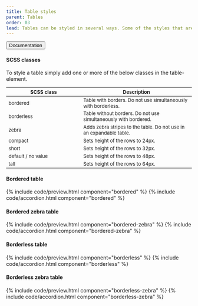 ```yaml
---
title: Table styles
parent: Tables
order: 03
lead: Tables can be styled in several ways. Some of the styles that are possibe is to add or remove borders and zebra stripes. The height of the rows can be customized as well.
---
```


<div class="accordion-bordered accordion-docs">
    <button class="button-unstyled accordion-button" aria-expanded="true" aria-controls="styles-docs">Documentation</button>
    <div id="styles-docs" aria-hidden="false" class="accordion-content">
        <h4>SCSS classes</h4>
        <p>To style a table simply add one or more of the below classes in the table-element.</p>        
        <div class="table-container">
            <table class="dk-table borderless compact" style="font-size: small">
                <thead>
                    <tr>
                        <th width="190px">SCSS class</th>
                        <th>Description</th>
                    </tr>
                </thead>
                <tbody>
                    <tr>
                        <td>bordered</td>
                        <td>Table with borders. Do not use simultaneously with borderless.</td>
                    </tr>
                    <tr>
                        <td>borderless</td>
                        <td>Table without borders. Do not use simultaneously with bordered.</td>
                    </tr>
                    <tr>
                        <td>zebra</td>
                        <td>Adds zebra stripes to the table. Do not use in an expandable table.</td>
                    </tr>
                    <tr>
                        <td>compact</td>
                        <td>Sets height of the rows to 24px.</td>
                    </tr>
                    <tr>
                        <td>short</td>
                        <td>Sets height of the rows to 32px.</td>
                    </tr>
                    <tr>
                        <td>default / no value</td>
                        <td>Sets height of the rows to 48px.</td>
                    </tr>
                    <tr>
                        <td>tall</td>
                        <td>Sets height of the rows to 64px.</td>
                    </tr>
                </tbody>
            </table>
        </div>
    </div>
</div>

<h4>Bordered table</h4>
{% include code/preview.html component="bordered" %}
{% include code/accordion.html component="bordered" %}

<h4>Bordered zebra table</h4>
{% include code/preview.html component="bordered-zebra" %}
{% include code/accordion.html component="bordered-zebra" %}

<h4>Borderless table</h4>
{% include code/preview.html component="borderless" %}
{% include code/accordion.html component="borderless" %}

<h4>Borderless zebra table</h4>
{% include code/preview.html component="borderless-zebra" %}
{% include code/accordion.html component="borderless-zebra" %}